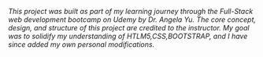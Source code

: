 *This project was built as part of my learning journey through the Full-Stack web development bootcamp on Udemy by Dr. Angela Yu. The core concept, design, and structure of this project are credited to the instructor. My goal was to solidify my understanding of HTLM5,CSS,BOOTSTRAP, and I have since added my own personal modifications.*
